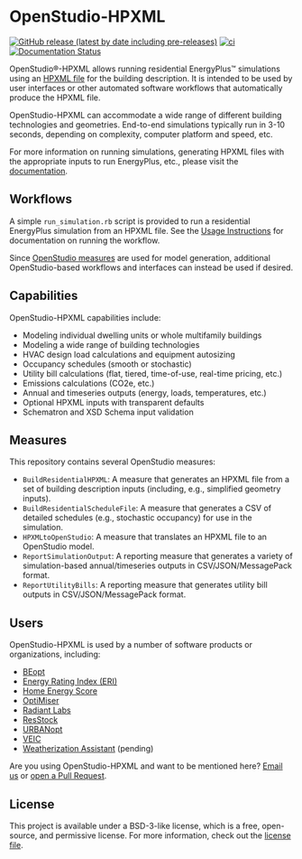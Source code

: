 # OpenStudio-HPXML

[![GitHub release (latest by date including pre-releases)](https://img.shields.io/github/v/release/NREL/OpenStudio-HPXML?include_prereleases)](https://github.com/NREL/OpenStudio-HPXML/releases)
[![ci](https://github.com/NREL/OpenStudio-HPXML/workflows/ci/badge.svg)](https://github.com/NREL/OpenStudio-HPXML/actions)
[![Documentation Status](https://readthedocs.org/projects/openstudio-hpxml/badge/?version=latest)](https://openstudio-hpxml.readthedocs.io/en/latest/?badge=latest)

OpenStudio®-HPXML allows running residential EnergyPlus™ simulations using an [HPXML file](https://hpxml.nrel.gov/) for the building description.
It is intended to be used by user interfaces or other automated software workflows that automatically produce the HPXML file.

OpenStudio-HPXML can accommodate a wide range of different building technologies and geometries.
End-to-end simulations typically run in 3-10 seconds, depending on complexity, computer platform and speed, etc.

For more information on running simulations, generating HPXML files with the appropriate inputs to run EnergyPlus, etc., please visit the [documentation](https://openstudio-hpxml.readthedocs.io/en/latest).

## Workflows

A simple `run_simulation.rb` script is provided to run a residential EnergyPlus simulation from an HPXML file.
See the [Usage Instructions](https://openstudio-hpxml.readthedocs.io/en/latest/usage_instructions.html) for documentation on running the workflow.

Since [OpenStudio measures](http://nrel.github.io/OpenStudio-user-documentation/getting_started/about_measures/) are used for model generation, additional OpenStudio-based workflows and interfaces can instead be used if desired.

## Capabilities

OpenStudio-HPXML capabilities include:
- Modeling individual dwelling units or whole multifamily buildings
- Modeling a wide range of building technologies
- HVAC design load calculations and equipment autosizing
- Occupancy schedules (smooth or stochastic)
- Utility bill calculations (flat, tiered, time-of-use, real-time pricing, etc.)
- Emissions calculations (CO2e, etc.)
- Annual and timeseries outputs (energy, loads, temperatures, etc.)
- Optional HPXML inputs with transparent defaults
- Schematron and XSD Schema input validation

## Measures

This repository contains several OpenStudio measures:
- `BuildResidentialHPXML`: A measure that generates an HPXML file from a set of building description inputs (including, e.g., simplified geometry inputs).
- `BuildResidentialScheduleFile`: A measure that generates a CSV of detailed schedules (e.g., stochastic occupancy) for use in the simulation.
- `HPXMLtoOpenStudio`: A measure that translates an HPXML file to an OpenStudio model.
- `ReportSimulationOutput`: A reporting measure that generates a variety of simulation-based annual/timeseries outputs in CSV/JSON/MessagePack format.
- `ReportUtilityBills`: A reporting measure that generates utility bill outputs in CSV/JSON/MessagePack format.

## Users

OpenStudio-HPXML is used by a number of software products or organizations, including:

- [BEopt](https://beopt.nrel.gov)
- [Energy Rating Index (ERI)](https://github.com/NREL/OpenStudio-ERI)
- [Home Energy Score](https://www.homeenergyscore.gov)
- [OptiMiser](https://optimiserenergy.com)
- [Radiant Labs](https://www.radiantlabs.co)
- [ResStock](https://resstock.nrel.gov/)
- [URBANopt](https://www.nrel.gov/buildings/urbanopt.html)
- [VEIC](https://www.veic.org)
- [Weatherization Assistant](https://weatherization.ornl.gov/softwaredescription/) (pending)

Are you using OpenStudio-HPXML and want to be mentioned here? [Email us](mailto:scott.horowitz@nrel.gov) or [open a Pull Request](https://github.com/NREL/OpenStudio-HPXML/edit/master/README.md).

## License

This project is available under a BSD-3-like license, which is a free, open-source, and permissive license. For more information, check out the [license file](https://github.com/NREL/OpenStudio-HPXML/blob/master/LICENSE.md).
